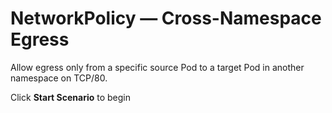 # NetworkPolicy — Cross-Namespace Egress

Allow egress only from a specific source Pod to a target Pod in another namespace on TCP/80.

Click **Start Scenario** to begin
